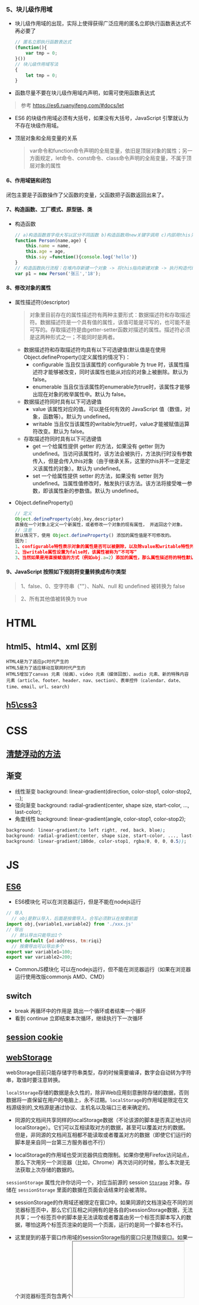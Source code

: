 

### 5、块儿级作用域

- 块儿级作用域的出现，实际上使得获得广泛应用的匿名立即执行函数表达式不再必要了

    ```js
    // 匿名立即执行函数表达式
    (function(){
        var tmp = 0;
    }())
    // 块儿级作用域写法
    {
        let tmp = 0;
    }
    ```

- 函数尽量不要在块儿级作用域内声明，如需可使用函数表达式
  
> 参考 https://es6.ruanyifeng.com/#docs/let

- ES6 的块级作用域必须有大括号，如果没有大括号，JavaScript 引擎就认为不存在块级作用域。
- 顶层对象和全局变量的关系
  
    > var命令和function命令声明的全局变量，依旧是顶层对象的属性；另一方面规定，let命令、const命令、class命令声明的全局变量，不属于顶层对象的属性

#### 6、作用域链和闭包

闭包主要是子函数操作了父函数的变量，父函数把子函数返回出来了。

#### 7、构造函数、工厂模式、原型链、类
- 构造函数
    ```js
    // a)构造函数首字母大写以区分不同函数 b)构造函数用new关键字调用 c)内部用this关键字来构造属性和方法
    function Person(name,age) {
        this.name = name,
        this.age = age,
        this.say =function(){console.log('hello')}
    }
    // 构造函数执行流程：在堆内存新建一个对象 -> 将this指向新建对象 -> 执行构造代码 -> 返回新建对像(this)
    var p1 = new Person('张三','18');
    ```

#### 8、修改对象的属性
- 属性描述符(descriptor)
    > 对象里目前存在的属性描述符有两种主要形式：数据描述符和存取描述符。数据描述符是一个具有值的属性，该值可能是可写的，也可能不是可写的。存取描述符是由getter-setter函数对描述的属性。描述符必须是这两种形式之一；不能同时是两者。 

    - 数据描述符和存取描述符均具有以下可选键值(默认值是在使用Object.defineProperty()定义属性的情况下)：
        + configurable 当且仅当该属性的 configurable 为 true 时，该属性描述符才能够被改变，同时该属性也能从对应的对象上被删除。默认为 false。
        + enumerable 当且仅当该属性的enumerable为true时，该属性才能够出现在对象的枚举属性中。默认为 false。
    - 数据描述符同时具有以下可选键值
        + value 该属性对应的值。可以是任何有效的 JavaScript 值（数值，对象，函数等）。默认为 undefined。
        + writable 当且仅当该属性的writable为true时，value才能被赋值运算符改变。默认为 false。
    - 存取描述符同时具有以下可选键值
        + get 一个给属性提供 getter 的方法，如果没有 getter 则为 undefined。当访问该属性时，该方法会被执行，方法执行时没有参数传入，但是会传入this对象（由于继承关系，这里的this并不一定是定义该属性的对象）。默认为 undefined。
        + set 一个给属性提供 setter 的方法，如果没有 setter 则为 undefined。当属性值修改时，触发执行该方法。该方法将接受唯一参数，即该属性新的参数值。默认为 undefined。
    
- Object.defineProperty()
    ```js
    // 定义
    Object.defineProperty(obj,key,descriptor) 
    直接在一个对象上定义一个新属性，或者修改一个对象的现有属性， 并返回这个对象。
    // 注意
    默认情况下，使用 Object.defineProperty() 添加的属性值是不可修改的。
    因为：
    1、configurable特性表示对象的属性是否可以被删除，以及除value和writable特性外的其他特性是否可以被修改。
    2、当writable属性设置为false时，该属性被称为“不可写”
    3、当然如果是用直接赋值的方式（例如obj.a=2）添加的属性，那么属性描述符的特性默认都为true，就可以修改了
    ```
#### 9、JavaScript 按照如下规则将变量转换成布尔类型
> 1、false、0、空字符串（""）、NaN、null 和 undefined 被转换为 false

> 2、所有其他值被转换为 true

# HTML

## html5、html4、xml 区别

```
HTML4是为了适应pc时代产生的
HTML5是为了适应移动互联网时代产生的
HTML5增加了canvas 元素（绘画）、video 元素（媒体回放）、audio 元素、新的特殊内容元素（article、footer、header、nav、section）、表单控件（calendar、date、time、email、url、search)
```
## [h5\css3](https://blog.csdn.net/chandoudeyuyi/article/details/69206236)
# CSS

## [清楚浮动的方法](https://www.cnblogs.com/nxl0908/p/7245460.html)

## 渐变

- 线性渐变 background: linear-gradient(direction, color-stop1, color-stop2, ...);
- 径向渐变 background: radial-gradient(center, shape size, start-color, ..., last-color);
- 角度线性 background: linear-gradient(angle, color-stop1, color-stop2);

```css
background: linear-gradient(to left right, red, back, blue);
background: radial-gradient(center, shape size, start-color, ..., last-color);
background: linear-gradient(180de, color-stop1, rgba(0, 0, 0, 0.5));
```

# JS

## [ES6](https://www.cnblogs.com/libin-1/p/6716470.html)
- ES6模块化
可以在浏览器运行，但是不能在nodejs运行
```js
// 导入
  // obj是默认导入，后面是按需导入，合写必须默认在按需前面
import obj,{variable1,variable2} from './xxx.js'
// 导出
  // 默认导出只能导出1个
export default {ad:address, tm:riqi}
  // 按需导出可以导出多个
export var variable1=100;
export var variable2=200;
```
- CommonJS模块化
可以在nodejs运行，但不能在浏览器运行（如果在浏览器运行使用改版commonjs AMD、CMD）

## switch

- break 再循环中的作用是 跳出一个循环或者结束一个循环
- 看到 continue 立即结束本次循环，继续执行下一次循环

## [session cookie](https://www.cnblogs.com/endlessdream/p/4699273.html)



## [webStorage](https://www.cnblogs.com/pengc/p/8714475.html)

webStorage目前只能存储字符串类型，存的时候需要编译，数字会自动转为字符串，取值时要注意转换。

`localStorage`存储的数据是永久性的，除非Web应用刻意删除存储的数据，否则数据将一直保留在用户的电脑上，永不过期。`localStorage`的作用域是限定在文档源级别的,文档源是通过协议、主机名以及端口三者来确定的。

- 同源的文档间共享同样的localStorage数据（不论该源的脚本是否真正地访问localStorage）。它们可以互相读取对方的数据，甚至可以覆盖对方的数据。但是，非同源的文档间互相都不能读取或者覆盖对方的数据（即使它们运行的脚本是来自同一台第三方服务器也不行）

- localStorage的作用域也受浏览器供应商限制。如果你使用Firefox访问站点，那么下次用另一个浏览器（比如，Chrome）再次访问的时候，那么本次是无法获取上次存储的数据的。

 `sessionStorage` 属性允许你访问一个，对应当前源的 session [`Storage`](https://developer.mozilla.org/zh-CN/docs/Web/API/Storage) 对象。存储在 `sessionStorage` 里面的数据在页面会话结束时会被清除。

- sessionStorage的作用域还被限定在窗口中。如果同源的文档渲染在不同的浏览器标签页中，那么它们互相之间拥有的是各自的sessionStorage数据，无法共享；一个标签页中的脚本是无法读取或者覆盖由另一个标签页脚本写入的数据，哪怕这两个标签页渲染的是同一个页面，运行的是同一个脚本也不行。
- 这里提到的基于窗口作用域的sessionStorage指的窗口只是顶级窗口。如果一个浏览器标签页包含两个<iframe>元素，它们所包含的文档是同源的，那么这两者之间是可以共享sessionStorage的。

- 页面会话在浏览器打开期间一直保持，并且重新加载或恢复页面仍会保持原来的页面会话。
- **在新标签或窗口打开一个页面时会复制顶级浏览会话的上下文作为新会话的上下文，**这点和 session cookies 的运行方式不同。
- 打开多个相同的URL的Tabs页面，会创建各自的`sessionStorage`。
- 关闭对应浏览器tab，会清除对应的`sessionStorage`。

## [axios](https://www.kancloud.cn/yunye/axios/234845)

## [promise](https://www.liaoxuefeng.com/wiki/001434446689867b27157e896e74d51a89c25cc8b43bdb3000/0014345008539155e93fc16046d4bb7854943814c4f9dc2000)
### [promise原理](file:///Volumes/EAGET%E5%BF%86%E6%8D%B7/%E5%89%8D%E7%AB%AF/%E9%BB%91%E9%A9%AC/vue/%E7%AC%AC4%E5%A4%A9/%E7%AC%AC4%E5%A4%A9/Code/03-promise.js)
“承诺将来会执行”的对象在 JavaScript 中称为 Promise 对象
在 JavaScript 的世界中，所有代码都是单线程执行的。
由于这个“缺陷”，导致 JavaScript 的所有网络操作，浏览器事件，都必须是异步执行。异步执行可以用回调函数实现

```js
function test(resolve, reject) {
  var timeOut = Math.random() * 2;
  console.log("set timeout to: " + timeOut + " seconds.");
  setTimeout(function() {
    if (timeOut < 1) {
      console.log("call resolve()...");
      resolve("200 OK");
    } else {
      console.log("call reject()...");
      reject("timeout in " + timeOut + " seconds.");
    }
  }, timeOut * 1000);
}
var p1 = new Promise(test);
var p2 = p1.then(function(result) {
  console.log("成功：" + result);
});
var p3 = p2.catch(function(reason) {
  console.log("失败：" + reason);
});
```

## [AJAX 同步异步](https://blog.csdn.net/xiegongmiao/article/details/78217386)

我们在发送 AJAX 请求后，还需要继续处理服务器的响应结果，如果这时我们使用异步请求模式同时未将结果的处理交由另一个 JS 函数进行处理。这时就有可能发生这种情况：异步请求的响应还没有到达，函数已经执行完了 return 语句了，这时将导致 return 的结果为空字符串。

## axios拦截器
```js
var instance = axios.create({
    baseURL:'http://127.0.0.1:3006'
})
Vue.prototype.$http=instance
var vm=new Vue({
    created(){
        this.$http.interceptors.request.use(config=>{
            this.showloading=true
            return config;
        },function(error){
            return Promise.reject(error);
        });
        this.$http.interceptors.response.use(response=>{
            this.showloading=false
            return response;
        },function(error){
            return Promise.reject(error);
        });
    },
    el:'#app',
    data:{
        showloading:false
    },
    methods:{
        async request_get(){
            const{data:res} = await this.$http.get('/api/get',{params:{info:'加载效果'}})
        }
    }
})
```

## [js 中的同步和异步](https://www.cnblogs.com/c3gen/p/6170504.html)

## [jsonp为什么不是ajax](https://blog.csdn.net/qq_41696819/article/details/81384230)

## 内置对象
### [Array](https://developer.mozilla.org/zh-CN/docs/Web/JavaScript/Reference/Global_Objects/Array)

### [String](https://developer.mozilla.org/zh-CN/docs/Web/JavaScript/Reference/Global_Objects/String)
#### String.prototype.padEnd()
```js
// 会用一个字符串填充当前字符串（如果需要的话则重复填充），返回填充后达到指定长度的字符串。从当前字符串的末尾（右侧）开始填充。
str.padEnd(targetLength [, padString])
'abc'.padEnd(10, "foo");   // "abcfoofoof"
```
#### String.prototype.padStart()
```js
// 用另一个字符串填充当前字符串(重复，如果需要的话)，以便产生的字符串达到给定的长度。填充从当前字符串的开始(左侧)应用的。
str.padStart(targetLength [, padString])
'abc'.padStart(6,"123465"); // "123abc"

```

### [Map](https://developer.mozilla.org/zh-CN/docs/Web/JavaScript/Reference/Global_Objects/Map)

### [Math](https://developer.mozilla.org/zh-CN/docs/Web/JavaScript/Reference/Global_Objects/Math)

### [Set](https://developer.mozilla.org/zh-CN/docs/Web/JavaScript/Reference/Global_Objects/Set)

## [json和js对象互相转换](https://blog.csdn.net/lzslzya/article/details/72457824)
## [数据类型判断](https://www.cnblogs.com/zt123123/p/7623409.html)

## [跨域请求资源的方法](https://www.cnblogs.com/minigrasshopper/p/8573519.html)

# [web前端性能优化](https://blog.csdn.net/fuzhongmin05/article/details/69397581)

### [hasOwnProperty()](https://blog.csdn.net/qq_26222859/article/details/53173692)

1. JavaScript中Object对象原型上的hasOwnProperty()用来判断一个属性是定义在对象本身而不是继承自原型链。
2. obj[key]

```js
var obj={a:1};
function (key){
    if(obj[key]){
        // 这个判断的key不是看obj有没有键，
        // 而是obj里面有没有对应的key
        // 因为obj[key] ==obj['a']
    }
}('a')
```

### css处理文字隐藏

```css
overflow: hidden;
/* overflow 属性规定当内容溢出元素框时发生的事情。这个属性定义溢出元素内容区的内容会如何处理。hidden 表示内容会被修剪，并且剪掉的内容是不可见的。 */

white-space: nowrap;
/* 规定文本不进行换行。white-space 属性设置如何处理元素内的空白。nowrap 表示文本不会换行，文本会在在同一行上继续，直到遇到 <br> 标签为止。 */

text-overflow: ellipsis;
/* text-overflow 属性规定当文本溢出包含元素时发生的事情。ellipsis 表示显示省略符号来代表被修剪的文本。 */

width:50px;
/* width 属性设置div的长度。 */

word-break: break-all;
/* 表示文本长度超过就自动换行 */


// 多行文字溢出 有时候不生效是因为webpack 打包的时候把-webkit-box-orient: vertical这一行注释了
// 下面写法可以
 	overflow:hidden; 
  text-overflow:ellipsis;
  display:-webkit-box;
  /* autoprefixer: off */
  -webkit-box-orient:vertical;
  /* autoprefixer: on */
  -webkit-line-clamp:2; 
//或者
@mixin hide-line($line: 2) {
    display: -webkit-box;
    /* autoprefixer: ignore next */
    -webkit-box-orient: vertical;
    -webkit-line-clamp: 2;
    text-overflow: ellipsis;
    overflow: hidden;
}
```

### 原生H5交互

```js
<script src="../Instruction/js/WebViewJavascriptBridge.js"></script>
// 注册
    // h5给安卓注册方法
    window.WebViewJavascriptBridge.registerHandler("userToken", function (data) {
        appToken = eval('(' + data + ')');
        $(".j-token").attr("data-token", appToken.usertoken);
        // $("#stitle").append(appToken.usertoken);
        cookie = appToken.usertoken;
        userId = appToken.userId;
        getInfos();
    });
    // h5给ios注册方法
    function userToken(data) {
        appToken = eval('(' + data + ')');
        $(".j-token").attr("data-token", appToken.usertoken);
        // $("#stitle").append(appToken.usertoken);
        cookie = appToken.usertoken;
        userId = appToken.userId;
        getInfos();
    }
// 调用
    // h5调用原生方法
    $('#deposit-free').on('click', function () {
        var u = navigator.userAgent, app = navigator.appVersion;
        if (u.indexOf('Android') > -1 || u.indexOf('Linux') > -1) {
            window.WebViewJavascriptBridge.callHandler(
                'freeToNative'
                ,{data}
                , function (responseData) { }
            );
        } else {
            window.webkit.messageHandlers.freeToNative.postMessage({});
        }
    })

```

# for循环中break、continue、return的区别

continue：结束本次循环，执行下一次循环

break：结束本循环体，执行后面的语句

return：结束当前函数，并使函数有返回值

这些只针对for循环，其他循环都各有特性，需要详查。

#### 思考：
- 为什么复杂类型要用堆内存存储
  
    > 答：栈内存是静态分配空间，在定义简单数据时就已经确认了占用内存大小；堆是动态分配空间，会根据复杂数据类型动态扩容
- 复杂类型是把值存储到堆内存中了还是把地址存到堆内存了
  
    > 答：复杂类型的值放在对内容中，把地址存在了栈内存中，当赋值给另一个变量的时候是把栈内存中的地址传递过去了
- for循环的执行原理
    - for循环有一个特别之处，就是设置循环变量的那一部分是一个父块儿级作用域，而循环体内部是一个单独的子块儿级作用域
    > https://www.cnblogs.com/echolun/p/10584703.html

- 变量提升
    + js分为编译阶段和执行阶段，编译阶段会把当前作用域的所有变量声明提升到作用域的顶部，然后去执行
    + 字面量函数表达式和变量的提升没有区别，此时函数只是一个值
    + 函数声明式会把整个函数提升到作用域的顶部，且函数声明不会被同名的变量声明覆盖，但是会被同名的变量赋值覆盖

        ```js
        console.log(a);
        console.log(a());
        var a = '我是变量赋值';
        function a(){
            console.log('我是函数声明，我最厉害了');
        }
        console.log(a);
        var a = function(){
            console.log('我就是个值')
        }
        console.log(a);

        // 编译阶段
        function a(){
            console.log('我是函数声明，我最厉害了');
        }
        var a;
        var a;
        console.log(a); // function a(){console.log('我是函数声明，我最厉害了')}
        console.log(a()); // 我是函数声明，我最厉害了
        a='我是变量赋值';
        console.log(a); // 我是变量赋值
        a=function(){
            console.log('我就是个值')
        }
        console.log(a); // function(){console.log('我就是个值')}
        ```

## 箭头函数

- 使用（）的情况

  ```js
  // 返回的是JSX表达式，只需要使用（）因为jsx语法规定只能有一个节点
  list.map(item=>(<WriterContentWrap>内容</WriterContentWrap>)
  // 等同于:
  list.map(item=>{return(<WriterContentWrap>内容</WriterContentWrap>)})
  ```

- 使用（{}）的情况

  ```js
  // 箭头后面返回的是一个对象时, 需要使用({});
  const mapState =  (state) => ({list: state.getIn(["home","WriterList"])});
  // 等同于:
  const mapState =  (state) => {return({list: state.getIn(["home","WriterList"])})};
  ```

- 什么括号都不用

  ```js
  // 箭头后面只有一条语句时, 可以直接将该条语句写在 =>后面
  (a,b)=>a+b;    
  // 等同于 
  (a,b) =>{return(num1 + num2)}
  ```


## 吸顶

## 上拉加载 下拉刷新

## 从url获取参数和给url拼参数

## tab切换筛选

## 图片预览

## 手指拖拽

请求的时候：判断**content-type**，如果**content-type**是form格式，那么传的数据格式

是key=value&key=value,如果**content-type**是非form格式，那么传的数据格式就是JSON字符串"{'a':'1','b':'2'}"

### 高阶函数

把函数作为参数或着返回值是函数的函数

常见的有sort、reduce函数

箭头函数柯里化

```js
// 柯里化理解不要去看函数的形式，理解是怎么样的结构
// 看本质：本质其实就是参数作用域的传递，最终返回的子函数可以使用所有父级的参数
add1 = a=>b=>c=>a+b+c;
add1 = a=>{
  return b=>{
    return c=>{
      return a+b+c;
    }
  }
}
add1(1)(2)(3);
add2 = (a,b,c)=>a+b+c;
// add1和add2最终一样，为什么要写成那样呢？
// 因为柯里化函数可以惰性执行和分批传参

```

reduce(function(acc, cur,idx,src))

为数组的每一项执行用户传入reduce的回调函数，回调函数接受4个参数（累计值，当前值，当前索引，源数组）;

### 对象的属性获取

```js
obj = {a:1,b:2,c:3}

obj.a =1; .右侧必须是一个以属性名称命名的简单标识符，不可以是数字

obj['a']= 1;  方括号内必须是一个计算结果为`字符串或数字`的表达式

Object.keys(obj) = ['a','b','c']; 返回给定对象的所有`可枚举`属性的`字符串`数组。
```

### [长列表渲染优化](https://zhuanlan.zhihu.com/p/41237949)

为什么有的URL需要解码？

## 拖拽

[两种方法实现](file:///Users/wangjing/Documents/learn/tuozhuai.html)

### 鼠标跟随事件





### H5的拖拽API

若要拖放某个元素，则必须将其的`draggable`属性设置为`true`。**`img`和`a`元素默认为`true`。**

拖放的过程中被拖放的对象被称为**源对象**，过拖放过程中间经过的其他对象被称为**过程对象**，最终到达的对象称作**目标对象**。

拖放事件可以用这三种对象来分类，不同的事件会被哪一种对象触发。

- 源对象：
  - `dragstart`：源对象开始拖放，开始移动时事件触发
  - `drag`：源对象拖放过程中，移动被拖拽对象时触发
  - `dragend`：源对象拖放结束，整个拖放操作结束时触发。
- 过程对象：
  - `dragenter`：源对象进入过程对象范围内，被拖拽对象进入过程对象时被触发
  - `dragover`：源对象在过程对象范围内移动，被拖拽对象在过程对象内移动时触发
  - `dragleave`：源对象离开过程对象的范围，被拖拽对象离开目标对象时触发
- 目标对象：
  - `drop`：源对象拖放到目标对象中，目标对象完全接受被拖拽对象时触发，可理解为在目标对象内松手时触发。

#### dataTransfer对象

在所有的拖放事件中都提供了一个数据传输对象`dataTransfer`，主要是用于在源对象和目标对象之间传递数据。

##### 方法

- ```
  setData(format, data)
  ```

  - 设置拖拽事件中要传递的数据，`format`的参数为数据类型

  - 该方法向

    ```
    dataTransfer
    ```

    中对象中存入数据，接受两个参数，第一个表示要存入的数据类型，共有4种：

    - text/plain
    - text/html
    - text/xml
    - text/uri-list

  - 第二个参数为要存入的数据，例如：`event.dataTransfer.setData('text/plain', 'hello world')`

**注：如果给定类型的数据不存在，则将其添加到拖动数据存储的末尾，使得`dataTransfer.types`列表中的最后一个项目将是新类型。**

- `getData(format)`
  - 获得拖拽事件中传递的数据，`format`参数为数据类型
  - 该方法从`dataTransfer`对象中读取数据，参数为在`setData`方法中指定的数据类型，例如：`event.dataTransfer.getData('text/plain')`
- `clearData()`
  - 该方法清空`dataTransfer`对象中存储的数据，参数可选，为数据类型。若为空，则清空所有数据。
- `setDragImage(element,x,y)`
  - 该方法通过`img`元素来设置拖放图标
  - `element`表示拖拽时鼠标下面的图片（通常是image元素，也可以说canvas元素）
  - x、y分别指示相对于图片的横向和纵向偏移量，相对应鼠标指针。
- `files`属性
  - 返回被拖拽的文件列表，是一个`FileList`对象，有`length`属性，可通过下标访问。

## js基础原理

1、基于对象的动态的、弱类型脚本语言（描述型语言）

​	不同于java/C++等编译型语言，编译型语言在执行前会先通篇编译成字节码（机器码）然后执行

​	js是边编译边执行

## jS中的执行环境分为三类:

1. 全局环境：当JS引擎进入一个代码块时，如遇到`<script>xxx</script>`标签，就是进入一个全局执行环境
2. 函数环境：当一个函数被调用时，在函数内部就形成了一个函数执行环境
3. `eval()`：把字符串单做JS代码执行，不推荐使用

## webpack

`webpack`只能处理js模块，根据js模块儿的依赖关系进行静态分析，给每个模块儿分配一个静态id，通过id索引和访问模块儿。

当需要处理其他类型的文件时就需要使用`loader`进行转换了。

`plugins` 用来完成一些loader不能完成的工作

```js
// 这是一个简单的配置（入口、出口、用到的模块儿）
module.exports = {
    entry: "./runoob1.js",
    output: {
        path: __dirname,
        filename: "bundle.js"
    },
    module: {
        loaders: [
            { test: /\.css$/, loader: "style-loader!css-loader" }
        ],
      	plugins:[
          new webpack.BannerPlugin('这个plugin用于在文件头部输出一些注释')
        ]
    }
};
```

### react 手写弹框怎么触发子组件的销毁

